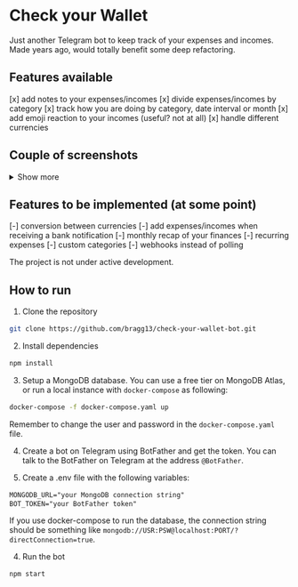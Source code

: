 # Check your Wallet

Just another Telegram bot to keep track of your expenses and incomes.
Made years ago, would totally benefit some deep refactoring.

## Features available

[x] add notes to your expenses/incomes
[x] divide expenses/incomes by category
[x] track how you are doing by category, date interval or month
[x] add emoji reaction to your incomes (useful? not at all)
[x] handle different currencies

## Couple of screenshots

<details>
  <summary>Show more</summary>
  ![](https://github.com/bragg13/check-your-wallet-bot/blob/master/screenshots/screenshot1.png)
  ![](https://github.com/bragg13/check-your-wallet-bot/blob/master/screenshots/screenshot2.png)
  ![](https://github.com/bragg13/check-your-wallet-bot/blob/master/screenshots/screenshot3.png)
  ![](https://github.com/bragg13/check-your-wallet-bot/blob/master/screenshots/screenshot4.png)
</details>

## Features to be implemented (at some point)

[-] conversion between currencies
[-] add expenses/incomes when receiving a bank notification
[-] monthly recap of your finances
[-] recurring expenses
[-] custom categories
[-] webhooks instead of polling

The project is not under active development.

## How to run

1. Clone the repository

```bash
git clone https://github.com/bragg13/check-your-wallet-bot.git
```

2. Install dependencies

```bash
npm install
```

3. Setup a MongoDB database. You can use a free tier on MongoDB Atlas, or run a local instance with `docker-compose` as following:

```bash
docker-compose -f docker-compose.yaml up
```

Remember to change the user and password in the `docker-compose.yaml` file.

4. Create a bot on Telegram using BotFather and get the token. You can talk to the BotFather on Telegram at the address `@BotFather`.

5. Create a .env file with the following variables:

```
MONGODB_URL="your MongoDB connection string"
BOT_TOKEN="your BotFather token"
```

If you use docker-compose to run the database, the connection string should be something like `mongodb://USR:PSW@localhost:PORT/?directConnection=true`.

4. Run the bot

```bash
npm start
```
